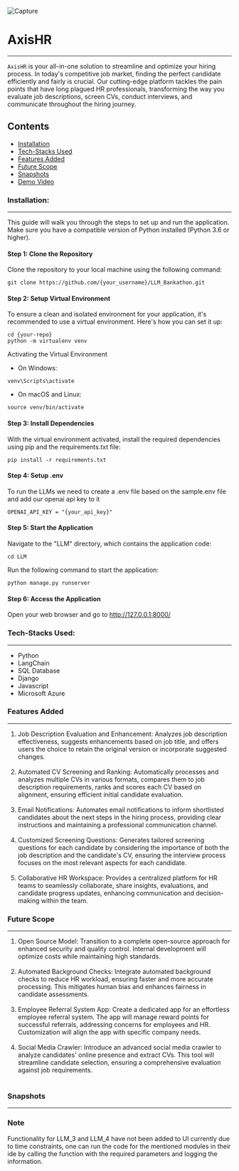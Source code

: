 ![Capture](https://res.cloudinary.com/dhhax6yae/image/upload/v1691668693/Screenshot_2023-08-10_at_5.23.53_PM_u9qny4.png)

# AxisHR
---

`AxisHR` is your all-in-one solution to streamline and optimize your hiring process. In today's competitive job market, finding the perfect candidate efficiently and fairly is crucial. Our cutting-edge platform tackles the pain points that have long plagued HR professionals, transforming the way you evaluate job descriptions, screen CVs, conduct interviews, and communicate throughout the hiring journey.

Contents
---

* [Installation](#installation)
* [Tech-Stacks Used](#tech-stacks-used)
* [Features Added](#features-added)
* [Future Scope](#future-scope)
* [Snapshots](#snapshots)
* [Demo Video](#demo-video)

### Installation:
---
This guide will walk you through the steps to set up and run the application. Make sure you have a compatible version of Python installed (Python 3.6 or higher).

#### Step 1: Clone the Repository

Clone the repository to your local machine using the following command:

```
git clone https://github.com/{your_username}/LLM_Bankathon.git
```


#### Step 2: Setup Virtual Environment

To ensure a clean and isolated environment for your application, it's recommended to use a virtual environment. Here's how you can set it up:

```
cd {your-repo}
python -m virtualenv venv
```
Activating the Virtual Environment
- On Windows:
```
venv\Scripts\activate
```

- On macOS and Linux:

```
source venv/bin/activate
```

#### Step 3: Install Dependencies
With the virtual environment activated, install the required dependencies using pip and the requirements.txt file:
```
pip install -r requirements.txt
```
#### Step 4: Setup .env
To run the LLMs we need to create a .env file based on the sample.env file and add our openai api key to it 

```
OPENAI_API_KEY = "{your_api_key}"
```

#### Step 5: Start the Application
Navigate to the "LLM" directory, which contains the application code:
```
cd LLM
```

Run the following command to start the application:
```
python manage.py runserver
```

#### Step 6: Access the Application
Open your web browser and go to http://127.0.0.1:8000/ 

### Tech-Stacks Used:
---

- Python
- LangChain
- SQL Database
- Django
- Javascript
- Microsoft Azure

### Features Added
---
<ol>
<li>Job Description Evaluation and Enhancement:
Analyzes job description effectiveness, suggests enhancements based on job title, and offers users the choice to retain the original version or incorporate suggested changes.
</li></br>
<li>Automated CV Screening and Ranking:
Automatically processes and analyzes multiple CVs in various formats, compares them to job description requirements, ranks and scores each CV based on alignment, ensuring efficient initial candidate evaluation.
</li></br>
<li>Email Notifications:
Automates email notifications to inform shortlisted candidates about the next steps in the hiring process, providing clear instructions and maintaining a professional communication channel.
</li></br>
<li>Customized Screening Questions:
Generates tailored screening questions for each candidate by considering the importance of both the job description and the candidate's CV, ensuring the interview process focuses on the most relevant aspects for each candidate.
</li></br>
<li>Collaborative HR Workspace:
Provides a centralized platform for HR teams to seamlessly collaborate, share insights, evaluations, and candidate progress updates, enhancing communication and decision-making within the team.
</ol>

### Future Scope
---
<ol>
<li>Open Source Model:
Transition to a complete open-source approach for enhanced security and quality control. Internal development will optimize costs while maintaining high standards.
</li></br>
<li>Automated Background Checks:
Integrate automated background checks to reduce HR workload, ensuring faster and more accurate processing. This mitigates human bias and enhances fairness in candidate assessments.
</li></br>
<li>Employee Referral System App:
Create a dedicated app for an effortless employee referral system. The app will manage reward points for successful referrals, addressing concerns for employees and HR. Customization will align the app with specific company needs.
</li></br>
<li>Social Media Crawler:
Introduce an advanced social media crawler to analyze candidates' online presence and extract CVs. This tool will streamline candidate selection, ensuring a comprehensive evaluation against job requirements.
</li></br>
</ol>

### Snapshots
---

### Note 

Functionality for LLM_3 and LLM_4 have not been added to UI currently due to time constraints, one can run the code for the mentioned modules in their ide by calling the function with the required parameters and logging the information.
